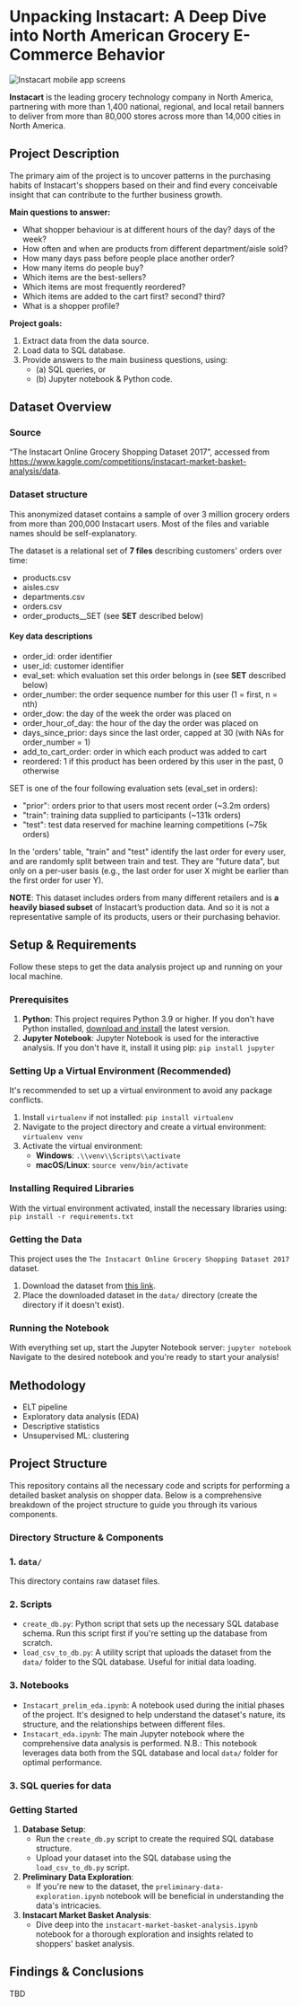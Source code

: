 # Unpacking Instacart: A Deep Dive into North American Grocery E-Commerce Behavior
![Instacart mobile app screens](Instacart.png)

**Instacart** is the leading grocery technology company in North America, partnering with more than 1,400 national, regional, and local retail banners to deliver from more than 80,000 stores across more than 14,000 cities in North America.

## Project Description
The primary aim of the project is to uncover patterns in the purchasing habits of Instacart's shoppers based on their 
and find every conceivable insight that can contribute to the further business growth.
  
**Main questions to answer:**
- What shopper behaviour is at different hours of the day? days of the week?
- How often and when are products from different department/aisle sold?
- How many days pass before people place another order?
- How many items do people buy?
- Which items are the best-sellers?
- Which items are most frequently reordered?
- Which items are added to the cart first? second? third?
- What is a shopper profile?

**Project goals:**
1. Extract data from the data source.
2. Load data to SQL database.
3. Provide answers to the main business questions, using:
   + (a) SQL queries, or
   + (b) Jupyter notebook & Python code.

## Dataset Overview
### Source
“The Instacart Online Grocery Shopping Dataset 2017”, accessed from https://www.kaggle.com/competitions/instacart-market-basket-analysis/data.
### Dataset structure
This anonymized dataset contains a sample of over 3 million grocery orders from more than 200,000 Instacart users.
Most of the files and variable names should be self-explanatory.

The dataset is a relational set of **7 files** describing customers' orders over time:
* products.csv
* aisles.csv
* departments.csv
* orders.csv
* order_products__SET (see **SET** described below)

#### Key data descriptions
* order_id: order identifier
* user_id: customer identifier
* eval_set: which evaluation set this order belongs in (see **SET** described below)
* order_number: the order sequence number for this user (1 = first, n = nth)
* order_dow: the day of the week the order was placed on
* order_hour_of_day: the hour of the day the order was placed on
* days_since_prior: days since the last order, capped at 30 (with NAs for order_number = 1)
* add_to_cart_order: order in which each product was added to cart 
* reordered: 1 if this product has been ordered by this user in the past, 0 otherwise

SET is one of the four following evaluation sets (eval_set in orders):
* "prior": orders prior to that users most recent order (~3.2m orders)
* "train": training data supplied to participants (~131k orders)
* "test": test data reserved for machine learning competitions (~75k orders)

In the 'orders' table, "train" and "test" identify the last order for every user, and are randomly split between train and test.
They are "future data", but only on a per-user basis (e.g., the last order for user X might be earlier than the first order for user Y).

**NOTE**: This dataset includes orders from many different retailers and is **a heavily biased subset** of Instacart’s production data.
And so it is not a representative sample of its products, users or their purchasing behavior.

## Setup & Requirements
Follow these steps to get the data analysis project up and running on your local machine.

### Prerequisites
1. **Python**: This project requires Python 3.9 or higher.
If you don't have Python installed, [download and install](https://www.python.org/downloads/) the latest version.
2. **Jupyter Notebook**: Jupyter Notebook is used for the interactive analysis. If you don't have it, install it using pip:
``pip install jupyter``

### Setting Up a Virtual Environment (Recommended)
It's recommended to set up a virtual environment to avoid any package conflicts.
1. Install `virtualenv` if not installed: ``pip install virtualenv``
2. Navigate to the project directory and create a virtual environment: ``virtualenv venv``
3. Activate the virtual environment:
    - **Windows**: ``.\\venv\\Scripts\\activate``
    - **macOS/Linux**: ``source venv/bin/activate``

### Installing Required Libraries
With the virtual environment activated, install the necessary libraries using:
``pip install -r requirements.txt``

### Getting the Data
This project uses the `The Instacart Online Grocery Shopping Dataset 2017` dataset.
1. Download the dataset from [this link](https://www.kaggle.com/competitions/instacart-market-basket-analysis/data).
2. Place the downloaded dataset in the `data/` directory (create the directory if it doesn't exist).

### Running the Notebook
With everything set up, start the Jupyter Notebook server: ``jupyter notebook``
Navigate to the desired notebook and you're ready to start your analysis!

## Methodology
* ELT pipeline
* Exploratory data analysis (EDA)
* Descriptive statistics
* Unsupervised ML: clustering

## Project Structure
This repository contains all the necessary code and scripts for performing a detailed basket analysis on shopper data.
Below is a comprehensive breakdown of the project structure to guide you through its various components.

### Directory Structure & Components
### 1. `data/`
This directory contains raw dataset files.

### 2. Scripts
- `create_db.py`: Python script that sets up the necessary SQL database schema. Run this script first if you're setting 
up the database from scratch.
- `load_csv_to_db.py`: A utility script that uploads the dataset from the `data/` folder to the SQL database. 
Useful for initial data loading.

### 3. Notebooks
- `Instacart_prelim_eda.ipynb`: A notebook used during the initial phases of the project.
It's designed to help understand the dataset's nature, its structure, and the relationships between different files.
- `Instacart_eda.ipynb`: The main Jupyter notebook where the comprehensive data analysis is performed.
N.B.: This notebook leverages data both from the SQL database and local `data/` folder for optimal performance.

### 3. SQL queries for data 

### Getting Started
1. **Database Setup**:
    - Run the `create_db.py` script to create the required SQL database structure.
    - Upload your dataset into the SQL database using the `load_csv_to_db.py` script.
2. **Preliminary Data Exploration**:
    - If you're new to the dataset, the `preliminary-data-exploration.ipynb` notebook will be beneficial in understanding the data's intricacies.
3. **Instacart Market Basket Analysis**:
    - Dive deep into the `instacart-market-basket-analysis.ipynb` notebook for a thorough exploration and insights related to shoppers' basket analysis.


## Findings & Conclusions
TBD